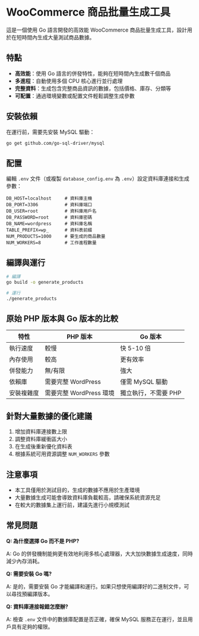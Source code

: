 # WooCommerce 商品批量生成工具

這是一個使用 Go 語言開發的高效能 WooCommerce 商品批量生成工具，設計用於在短時間內生成大量測試商品數據。

## 特點

- **高效能**：使用 Go 語言的併發特性，能夠在短時間內生成數千個商品
- **多進程**：自動使用多個 CPU 核心進行並行處理
- **完整資料**：生成包含完整商品資訊的數據，包括價格、庫存、分類等
- **可配置**：通過環境變數或配置文件輕鬆調整生成參數

## 安裝依賴

在運行前，需要先安裝 MySQL 驅動：

```bash
go get github.com/go-sql-driver/mysql
```

## 配置

編輯 `.env` 文件（或複製 `database_config.env` 為 `.env`）設定資料庫連接和生成參數：

```
DB_HOST=localhost     # 資料庫主機
DB_PORT=3306          # 資料庫端口
DB_USER=root          # 資料庫用戶名
DB_PASSWORD=root      # 資料庫密碼
DB_NAME=wordpress     # 資料庫名稱
TABLE_PREFIX=wp_      # 資料表前綴
NUM_PRODUCTS=1000     # 要生成的商品數量
NUM_WORKERS=8         # 工作進程數量
```

## 編譯與運行

```bash
# 編譯
go build -o generate_products

# 運行
./generate_products
```

## 原始 PHP 版本與 Go 版本的比較

| 特性 | PHP 版本 | Go 版本 |
|------|---------|--------|
| 執行速度 | 較慢 | 快 5-10 倍 |
| 內存使用 | 較高 | 更有效率 |
| 併發能力 | 無/有限 | 強大 |
| 依賴庫 | 需要完整 WordPress | 僅需 MySQL 驅動 |
| 安裝複雜度 | 需要完整 WordPress 環境 | 獨立執行，不需要 PHP |

## 針對大量數據的優化建議

1. 增加資料庫連接數上限
2. 調整資料庫緩衝區大小
3. 在生成後重新優化資料表
4. 根據系統可用資源調整 `NUM_WORKERS` 參數

## 注意事項

- 本工具僅用於測試目的，生成的數據不應用於生產環境
- 大量數據生成可能會導致資料庫負載較高，請確保系統資源充足
- 在較大的數據集上運行前，建議先進行小規模測試

## 常見問題

**Q: 為什麼選擇 Go 而不是 PHP?**

A: Go 的併發機制能夠更有效地利用多核心處理器，大大加快數據生成速度，同時減少內存消耗。

**Q: 需要安裝 Go 嗎?**

A: 是的，需要安裝 Go 才能編譯和運行。如果只想使用編譯好的二進制文件，可以尋找預編譯版本。

**Q: 資料庫連接報錯怎麼辦?**

A: 檢查 `.env` 文件中的數據庫配置是否正確，確保 MySQL 服務正在運行，並且用戶具有足夠的權限。 